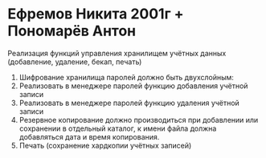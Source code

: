 # Ефремов Никита 2001г + Пономарёв Антон 

Реализация функций управления хранилищем учётных данных (добавление, удаление, бекап, печать)


1)    Шифрование хранилища паролей должно быть двухслойным:
2)    Реализовать в менеджере паролей функцию добавления учётной записи
3)    Реализовать в менеджере паролей функцию удаления учётной записи
4)    Резервное копирование должно производиться при добавлении или сохранении в отдельный каталог, к имени файла должна добавляться дата и время копирования.
5)    Печать (сохранение хардкопии учётных записей)